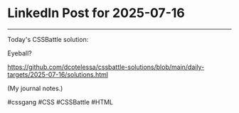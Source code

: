 # LinkedIn Post for 2025-07-16

---

Today's CSSBattle solution:

Eyeball?

https://github.com/dcotelessa/cssbattle-solutions/blob/main/daily-targets/2025-07-16/solutions.html

(My journal notes.)

#cssgang #CSS #CSSBattle #HTML

